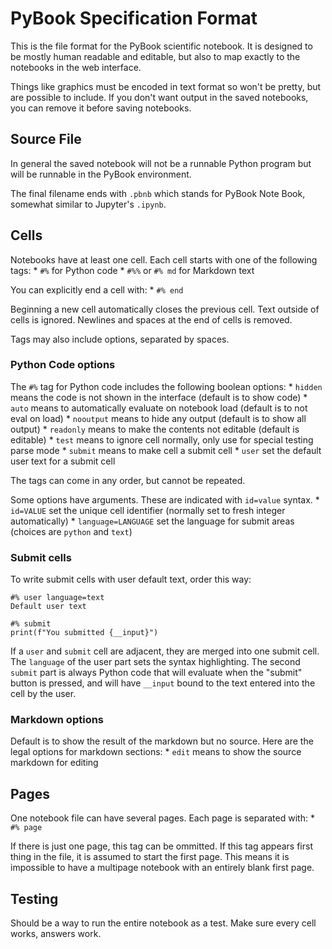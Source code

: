# PyBook Specification Format

This is the file format for the PyBook scientific notebook. It is designed to be mostly human readable and editable, but also to map exactly to the notebooks in the web interface. 

Things like graphics must be encoded in text format so won't be pretty, but are possible to include. If you don't want output in the saved notebooks, you can remove it before saving notebooks.

## Source File

In general the saved notebook will not be a runnable Python program but will be runnable in the PyBook environment.

The final filename ends with `.pbnb` which stands for PyBook Note Book, somewhat similar to Jupyter's `.ipynb`.

## Cells

Notebooks have at least one cell. Each cell starts with one of the following tags:
    * `#%` for Python code
    * `#%%` or `#% md` for Markdown text

You can explicitly end a cell with:
    * `#% end`

Beginning a new cell automatically closes the previous cell. Text outside of cells is ignored. Newlines and spaces at the end of cells is removed.

Tags may also include options, separated by spaces.

### Python Code options

The `#%` tag for Python code includes the following boolean options:
    * `hidden` means the code is not shown in the interface (default is to show code)
    * `auto` means to automatically evaluate on notebook load (default is to not eval on load)
    * `nooutput` means to hide any output (default is to show all output)
    * `readonly` means to make the contents not editable (default is editable)
    * `test` means to ignore cell normally, only use for special testing parse mode
    * `submit` means to make cell a submit cell
    * `user` set the default user text for a submit cell

The tags can come in any order, but cannot be repeated.

Some options have arguments. These are indicated with `id=value` syntax.
    * `id=VALUE` set the unique cell identifier (normally set to fresh integer automatically)
    * `language=LANGUAGE` set the language for submit areas (choices are `python` and `text`)

### Submit cells

To write submit cells with user default text, order this way:
```
#% user language=text
Default user text

#% submit
print(f"You submitted {__input}")
```

If a `user` and `submit` cell are adjacent, they are merged into one submit cell. The `language` of the user part
sets the syntax highlighting. The second `submit` part is always Python code that will evaluate when the "submit"
button is pressed, and will have `__input` bound to the text entered into the cell by the user.

### Markdown options

Default is to show the result of the markdown but no source. Here are the legal options for markdown sections:
    * `edit` means to show the source markdown for editing

## Pages

One notebook file can have several pages. Each page is separated with:
    * `#% page`

If there is just one page, this tag can be ommitted. If this tag appears first thing in the file, it is assumed to start the first page. This means it is impossible to have a multipage notebook with an entirely blank first page.

## Testing

Should be a way to run the entire notebook as a test. Make sure every cell works, answers work.
